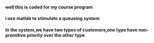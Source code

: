 #### well this is coded for my course program
#### i use matlab to stimulate a queueing system 
#### In the system,we have two types of customers,one type have non-premitive priority over the other type